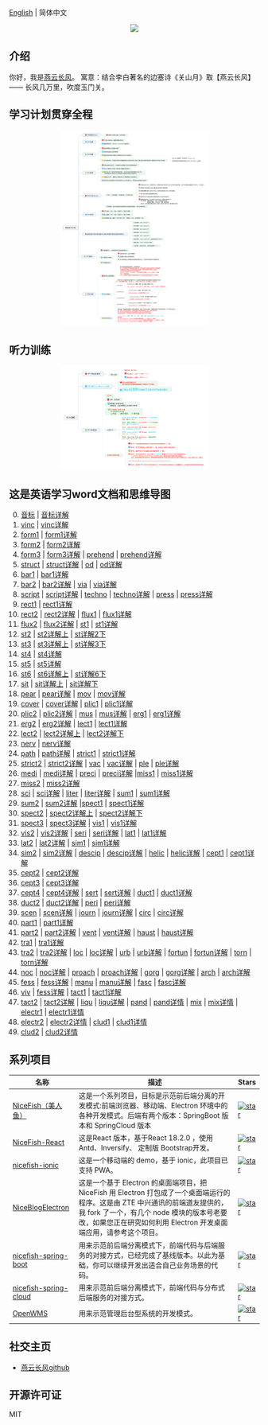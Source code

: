 [English](README.en.md) | 简体中文   


<p align="center">
    <img width="300" src="https://cdn.jsdelivr.net/gh/yanyunchangfeng/cdn@1.0/assets/img/blog/yycf/yanyunchangfeng.png">
</p>


##  介绍
你好，我是[燕云长风](https://yanyunchangfeng.github.io)。
寓意：结合李白著名的边塞诗《关山月》取【燕云长风】—— 长风几万里，吹度玉门关。


##  学习计划贯穿全程
<p align="center">
    <img width="300" src="src/assets/img/learning-plan.png">
</p>  

##  听力训练
<p align="center">
    <img width="300" src="src/assets/img/listening-training.png">
</p>

##  这是英语学习word文档和思维导图  
0.  [音标](src/assets/img/lesson0.png)  |  [音标详解](src/app/lesson0/lesson0-detail.pdf)  
1.  [vinc](src/app/lesson1/lesson1-vinc.pdf)  |  [vinc详解](src/app/lesson1/lesson1-detail-vinc.pdf)  
2.  [form1](src/app/lesson2/lesson2-form.pdf)  |  [form1详解](src/app/lesson2/lesson2-detail-form.pdf)    
3.  [form2](src/app/lesson3/lesson3-form.pdf)  |  [form2详解](src/app/lesson3/lesson3-detail-form.pdf)    
4.  [form3](src/app/lesson4/lesson4-form.pdf)  |  [form3详解](src/app/lesson4/lesson4-detail-form.pdf) | [prehend](src/app/lesson4/lesson4-prehend.pdf)  |  [prehend详解](src/app/lesson4/lesson4-detail-prehend.pdf)
5.  [struct](src/app/lesson5/lesson5-struct.pdf)  |  [struct详解](src/app/lesson5/lesson5-detail-struct.pdf)  | [od](src/app/lesson5/lesson5-od.pdf)  |  [od详解](src/app/lesson5/lesson5-detail-od.pdf)
6.  [bar1](src/app/lesson/lesson6-bar.pdf)   |  [bar1详解](src/app/lesson/lesson6-detail-bar.pdf) 
7.  [bar2](src/app/lesson/lesson7-bar.pdf)   |  [bar2详解](src/app/lesson/lesson7-detail-bar.pdf)  |  [via](src/app/lesson/lesson7-via.pdf)   |  [via详解](src/app/lesson/lesson7-detail-via.pdf)  
8.  [script](src/app/lesson/lesson8-script.pdf)   |  [script详解](src/app/lesson/lesson8-detail-script.pdf) |  [techno](src/app/lesson/lesson8-techno.pdf)   |  [techno详解](src/app/lesson/lesson8-detail-techno.pdf) |  [press](src/app/lesson/lesson8-press.pdf)   |  [press详解](src/app/lesson/lesson8-detail-press.pdf) 
9.  [rect1](src/app/lesson/lesson9-rect.pdf)   |  [rect1详解](src/app/lesson/lesson9-detail-rect.pdf) 
10. [rect2](src/app/lesson/lesson10-rect.pdf)   |  [rect2详解](src/app/lesson/lesson10-detail-rect.pdf)  |  [flux1](src/app/lesson/lesson10-flux.pdf)   |  [flux1详解](src/app/lesson/lesson10-detail-flux.pdf) 
11. [flux2](src/app/lesson/lesson11-flux.pdf)   |  [flux2详解](src/app/lesson/lesson11-detail-flux.pdf)  |  [st1](src/app/lesson/lesson11-st.pdf)   |  [st1详解](src/app/lesson/lesson11-detail-st.pdf) 
12. [st2](src/app/lesson/lesson12-st.pdf)   |  [st2详解上](src/app/lesson/lesson12-detail-st-prev.pdf) |  [st详解2下](src/app/lesson/lesson12-detail-st-next.pdf) 
13. [st3](src/app/lesson/lesson13-st.pdf)   |  [st3详解上](src/app/lesson/lesson13-detail-st-prev.pdf) |  [st详解3下](src/app/lesson/lesson13-detail-st-next.pdf) 
14. [st4](src/app/lesson/lesson14-st.pdf)   |  [st4详解](src/app/lesson/lesson14-detail-st.pdf) 
15. [st5](src/app/lesson/lesson15-st.pdf)   |  [st5详解](src/app/lesson/lesson15-detail-st.pdf) 
16. [st6](src/app/lesson/lesson16-st.pdf)   |  [st6详解上](src/app/lesson/lesson16-detail-st-prev.pdf) |  [st详解6下](src/app/lesson/lesson16-detail-st-next.pdf) 
17. [sit](src/app/lesson/lesson17-sit.pdf)  |  [sit详解上](src/app/lesson/lesson17-detail-sit-prev.pdf) |  [sit详解下](src/app/lesson/lesson17-detail-sit-next.pdf) 
18. [pear](src/app/lesson/lesson18-pear.pdf)  |  [pear详解](src/app/lesson/lesson18-detail-pear.pdf) |  [mov](src/app/lesson/lesson18-mov.pdf)  |  [mov详解](src/app/lesson/lesson18-detail-mov.pdf) 
19. [cover](src/app/lesson/lesson19-cover.pdf)  |  [cover详解](src/app/lesson/lesson19-detail-cover.pdf) |  [plic1](src/app/lesson/lesson19-plic.pdf)  |  [plic1详解](src/app/lesson/lesson19-detail-plic.pdf) 
20. [plic2](src/app/lesson/lesson20-plic.pdf)  |  [plic2详解](src/app/lesson/lesson20-detail-plic.pdf) |  [mus](src/app/lesson/lesson20-mus.pdf)  |  [mus详解](src/app/lesson/lesson20-detail-mus.pdf) |  [erg1](src/app/lesson/lesson20-erg.pdf)  |  [erg1详解](src/app/lesson/lesson20-detail-erg.pdf) 
21. [erg2](src/app/lesson/lesson21-erg.pdf)  |  [erg2详解](src/app/lesson/lesson21-detail-erg.pdf) |  [lect1](src/app/lesson/lesson21-lect.pdf)  |  [lect1详解](src/app/lesson/lesson21-detail-lect.pdf) 
22. [lect2](src/app/lesson/lesson22-lect.pdf)  |  [lect2详解上](src/app/lesson/lesson22-detail-lect-prev.pdf) |  [lect2详解下](src/app/lesson/lesson22-detail-lect-next.pdf) 
23. [nerv](src/app/lesson/lesson23-nerv.pdf)  |  [nerv详解](src/app/lesson/lesson23-detail-nerv.pdf) 
24. [path](src/app/lesson/lesson24-path.pdf)  |  [path详解](src/app/lesson/lesson24-detail-path.pdf)   |   [strict1](src/app/lesson/lesson24-strict.pdf)  |  [strict1详解](src/app/lesson/lesson24-detail-strict.pdf)  
25. [strict2](src/app/lesson/lesson25-strict.pdf)  |  [strict2详解](src/app/lesson/lesson25-detail-strict.pdf)  |  [vac](src/app/lesson/lesson25-vac.pdf)  |  [vac详解](src/app/lesson/lesson25-detail-vac.pdf) |  [ple](src/app/lesson/lesson25-ple.pdf)  |  [ple详解](src/app/lesson/lesson25-detail-ple.pdf) 
26. [medi](src/app/lesson/lesson26-medi.pdf)  |  [medi详解](src/app/lesson/lesson26-detail-medi.pdf) |  [preci](src/app/lesson/lesson26-preci.pdf)  |  [preci详解](src/app/lesson/lesson26-detail-preci.pdf) |[miss1](src/app/lesson/lesson26-miss.pdf)  |  [miss1详解](src/app/lesson/lesson26-detail-miss.pdf) 
27. [miss2](src/app/lesson/lesson27-miss.pdf)  |  [miss2详解](src/app/lesson/lesson27-detail-miss.pdf) 
28. [sci](src/app/lesson/lesson28-sci.pdf)  |  [sci详解](src/app/lesson/lesson28-detail-sci.pdf) |  [liter](src/app/lesson/lesson28-liter.pdf)  |  [liter详解](src/app/lesson/lesson28-detail-liter.pdf) |  [sum1](src/app/lesson/lesson28-sum.pdf)  |  [sum1详解](src/app/lesson/lesson28-detail-sum.pdf)  
29. [sum2](src/app/lesson/lesson29-sum.pdf)  |  [sum2详解](src/app/lesson/lesson29-detail-sum.pdf) |[spect1](src/app/lesson/lesson29-spect.pdf)  |  [spect1详解](src/app/lesson/lesson29-detail-spect.pdf)  
30. [spect2](src/app/lesson/lesson30-spect.pdf)  |  [spect2详解上](src/app/lesson/lesson30-detail-spect-prev.pdf) |  [spect2详解下](src/app/lesson/lesson30-detail-spect-next.pdf) 
31. [spect3](src/app/lesson/lesson31-spect.pdf) | [spect3详解](src/app/lesson/lesson31-detail-spect.pdf) | [vis1](src/app/lesson/lesson31-vis.pdf) | [vis1详解](src/app/lesson/lesson31-detail-vis.pdf) 
32.  [vis2](src/app/lesson/lesson32-vis.pdf) | [vis2详解](src/app/lesson/lesson32-detail-vis.pdf) | [seri](src/app/lesson/lesson32-seri.pdf) | [seri详解](src/app/lesson/lesson32-detail-seri.pdf) | [lat1](src/app/lesson/lesson32-lat.pdf) | [lat1详解](src/app/lesson/lesson32-detail-lat.pdf) 
33. [lat2](src/app/lesson/lesson33-lat.pdf) | [lat2详解](src/app/lesson/lesson33-detail-lat.pdf) | [sim1](src/app/lesson/lesson33-sim.pdf) | [sim1详解](src/app/lesson/lesson33-detail-sim.pdf)
34. [sim2](src/app/lesson/lesson34-sim.pdf) | [sim2详解](src/app/lesson/lesson34-detail-sim.pdf)  |  [descip](src/app/lesson/lesson34-descip.pdf) | [descip详解](src/app/lesson/lesson34-detail-descip.pdf) | [helic](src/app/lesson/lesson34-helic.pdf) | [helic详解](src/app/lesson/lesson34-detail-helic.pdf)  |  [cept1](src/app/lesson/lesson34-cept.pdf) | [cept1详解](src/app/lesson/lesson34-detail-cept.pdf)  
35. [cept2](src/app/lesson/lesson35-cept.pdf) | [cept2详解](src/app/lesson/lesson35-detail-cept.pdf)  
36. [cept3](src/app/lesson/lesson36-cept.pdf) | [cept3详解](src/app/lesson/lesson36-detail-cept.pdf)  
37. [cept4](src/app/lesson/lesson37-cept.pdf) | [cept4详解](src/app/lesson/lesson37-detail-cept.pdf)  |   [sert](src/app/lesson/lesson37-sert.pdf) | [sert详解](src/app/lesson/lesson37-detail-sert.pdf)  |   [duct1](src/app/lesson/lesson37-duct.pdf) | [duct1详解](src/app/lesson/lesson37-detail-duct.pdf)  
38. [duct2](src/app/lesson/lesson38-duct.pdf) | [duct2详解](src/app/lesson/lesson38-detail-duct.pdf)  |   [peri](src/app/lesson/lesson38-peri.pdf) | [peri详解](src/app/lesson/lesson38-detail-peri.pdf) 
39. [scen](src/app/lesson/lesson39-scen.pdf) | [scen详解](src/app/lesson/lesson39-detail-scen.pdf)  |   [journ](src/app/lesson/lesson39-journ.pdf) | [journ详解](src/app/lesson/lesson39-detail-journ.pdf) |   [circ](src/app/lesson/lesson39-circ.pdf) | [circ详解](src/app/lesson/lesson39-detail-circ.pdf)  
40.  [part1](src/app/lesson/lesson40-part.pdf) | [part1详解](src/app/lesson/lesson40-detail-part.pdf)  
41.  [part2](src/app/lesson/lesson41-part.pdf) | [part2详解](src/app/lesson/lesson41-detail-part.pdf)   |   [vent](src/app/lesson/lesson41-vent.pdf) | [vent详解](src/app/lesson/lesson41-detail-vent.pdf)   |   [haust](src/app/lesson/lesson41-haust.pdf) | [haust详解](src/app/lesson/lesson41-detail-haust.pdf)  
42.  [tra1](src/app/lesson/lesson42-part.pdf) | [tra1详解](src/app/lesson/lesson42-detail-tra.pdf) 
43.  [tra2](src/app/lesson/lesson43-part.pdf) | [tra2详解](src/app/lesson/lesson43-detail-tra.pdf)  |   [loc](src/app/lesson/lesson43-loc.pdf) | [loc详解](src/app/lesson/lesson43-detail-loc.pdf)   |   [urb](src/app/lesson/lesson43-urb.pdf) | [urb详解](src/app/lesson/lesson43-detail-urb.pdf)   |   [fortun](src/app/lesson/lesson43-fortun.pdf) | [fortun详解](src/app/lesson/lesson43-detail-fortun.pdf)   |   [torn](src/app/lesson/lesson43-torn.pdf) |  [torn详解](src/app/lesson/lesson43-detail-torn.pdf)  
44. [noc](src/app/lesson/lesson44-noc.pdf) | [noc详解](src/app/lesson/lesson44-detail-noc.pdf)  |   [proach](src/app/lesson/lesson44-proach.pdf) | [proach详解](src/app/lesson/lesson44-detail-proach.pdf)  |   [gorg](src/app/lesson/lesson44-gorg.pdf) | [gorg详解](src/app/lesson/lesson44-detail-gorg.pdf)  |   [arch](src/app/lesson/lesson44-arch.pdf) | [arch详解](src/app/lesson/lesson44-detail-arch.pdf)  
45. [fess](src/app/lesson/lesson45-fess.pdf)  |  [fess详解](src/app/lesson/lesson45-detail-fess.pdf)  |   [manu](src/app/lesson/lesson45-manu.pdf)  |  [manu详解](src/app/lesson/lesson45-detail-fess.pdf)   |   [fasc](src/app/lesson/lesson45-fasc.pdf)  |  [fasc详解](src/app/lesson/lesson45-detail-fasc.pdf)   
46. [viv](src/app/lesson/lesson46-viv.pdf)  |  [fess详解](src/app/lesson/lesson46-detail-viv.pdf) |  [tact1](src/app/lesson/lesson46-tact.pdf)  |  [tact1详解](src/app/lesson/lesson46-detail-tact.pdf) 
47. [tact2](src/app/lesson/lesson47-tact.pdf)  |  [tact2详解](src/app/lesson/lesson47-detail-tact.pdf)   |   [liqu](src/app/lesson/lesson47-liqu.pdf)  |  [liqu详解](src/app/lesson/lesson47-detail-liqu.pdf)   |   [pand](src/app/lesson/lesson47-pand.pdf)  |  [pand详情](src/app/lesson/lesson47-detail-pand.pdf)   |   [mix](src/app/lesson/lesson47-mix.pdf)  |  [mix详情](src/app/lesson/lesson47-detail-mix.pdf)     |   [electr1](src/app/lesson/lesson47-electr.pdf)  |  [electr1详情](src/app/lesson/lesson47-detail-electr.pdf)   
48. [electr2](src/app/lesson/lesson48-electr.pdf)  |  [electr2详情](src/app/lesson/lesson48-detail-electr.pdf)   |   [clud1](src/app/lesson/lesson48-clud.pdf)  |  [clud1详情](src/app/lesson/lesson48-detail-clud.pdf)   
49.   [clud2](src/app/lesson/lesson49-clud.pdf)  |  [clud2详情](src/app/lesson/lesson49-detail-clud.pdf)   


## 系列项目

|  名称   | 描述  | Stars  |
|  ----  | ----  | ----  |
| [NiceFish（美人鱼）](http://git.oschina.net/mumu-osc/NiceFish/)  | 这是一个系列项目，目标是示范前后端分离的开发模式:前端浏览器、移动端、Electron 环境中的各种开发模式。后端有两个版本：SpringBoot 版本和 SpringCloud 版本 |  <a href='https://gitee.com/mumu-osc/NiceFish/stargazers'><img src='https://gitee.com/mumu-osc/NiceFish/badge/star.svg?theme=gvp' alt='star'></img></a>  |
| [NiceFish-React](https://gitee.com/mumu-osc/NiceFish-React)  |  这是React 版本，基于React 18.2.0 ，使用 Antd、Inversify、 定制版 Bootstrap开发。 | <a href='https://gitee.com/mumu-osc/NiceFish-React/stargazers'><img src='https://gitee.com/mumu-osc/NiceFish-React/badge/star.svg?theme=dark' alt='star'></img></a> |
| [nicefish-ionic](http://git.oschina.net/mumu-osc/nicefish-ionic)  | 这是一个移动端的 demo，基于 ionic，此项目已支持 PWA。| <a href='https://gitee.com/mumu-osc/nicefish-ionic/stargazers'><img src='https://gitee.com/mumu-osc/nicefish-ionic/badge/star.svg?theme=dark' alt='star'></img></a> |
| [NiceBlogElectron](https://gitee.com/mumu-osc/NiceBlogElectron)  | 这是一个基于 Electron 的桌面端项目，把 NiceFish 用 Electron 打包成了一个桌面端运行的程序。这是由 ZTE 中兴通讯的前端道友提供的，我 fork 了一个，有几个 node 模块的版本号老要改，如果您正在研究如何利用 Electron 开发桌面端应用，请参考这个项目。 | <a href='https://gitee.com/mumu-osc/NiceBlogElectron/stargazers'><img src='https://gitee.com/mumu-osc/NiceBlogElectron/badge/star.svg?theme=dark' alt='star'></img></a> |
| [nicefish-spring-boot](https://gitee.com/mumu-osc/nicefish-spring-boot)  | 用来示范前后端分离模式下，前端代码与后端服务的对接方式，已经完成了基线版本。以此为基础，你可以继续开发出适合自己业务场景的代码。| <a href='https://gitee.com/mumu-osc/nicefish-spring-boot/stargazers'><img src='https://gitee.com/mumu-osc/nicefish-spring-boot/badge/star.svg?theme=dark' alt='star'></img></a> |
| [nicefish-spring-cloud](https://gitee.com/mumu-osc/nicefish-spring-cloud)  | 用来示范前后端分离模式下，前端代码与分布式后端服务的对接方式。  | <a href='https://gitee.com/mumu-osc/nicefish-spring-cloud/stargazers'><img src='https://gitee.com/mumu-osc/nicefish-spring-cloud/badge/star.svg?theme=dark' alt='star'></img></a> |
| [OpenWMS](https://gitee.com/mumu-osc/OpenWMS-Frontend)  | 用来示范管理后台型系统的开发模式。| <a href='https://gitee.com/mumu-osc/OpenWMS-Frontend/stargazers'><img src='https://gitee.com/mumu-osc/OpenWMS-Frontend/badge/star.svg?theme=dark' alt='star'></img></a> |  

## 社交主页

-  [燕云长风github](https://github.com/yanyunchangfeng)  
## 开源许可证

MIT